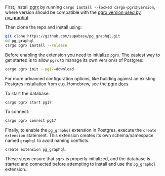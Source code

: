 First, install [pgrx](https://github.com/tcdi/pgrx) by running `cargo install --locked cargo-pgrx@version`, where version should be compatible with the [pgrx version used by pg_graphql](https://github.com/supabase/pg_graphql/blob/master/Cargo.toml#L16).

Then clone the repo and install using:

```bash
git clone https://github.com/supabase/pg_graphql.git
cd pg_graphql
cargo pgrx install --release
```

Before enabling the extension you need to initialize `pgrx`. The easiest way to get started is to allow `pgrx` to manage its own version/s of Postgres:

```bash
cargo pgrx init --pg17=download
```

For more advanced configuration options, like building against an existing Postgres installation from e.g. Homebrew, see the [pgrx docs](https://github.com/pgcentralfoundation/pgrx)

To start the database:

```bash
cargo pgrx start pg17
```

To connect:

```bash
cargo pgrx connect pg17
```

Finally, to enable the `pg_graphql` extension in Postgres, execute the `create extension` statement. This extension creates its own schema/namespace named `graphql` to avoid naming conflicts.

```psql
create extension pg_graphql;
```

These steps ensure that `pgrx` is properly initialized, and the database is started and connected before attempting to install and use the `pg_graphql` extension.
